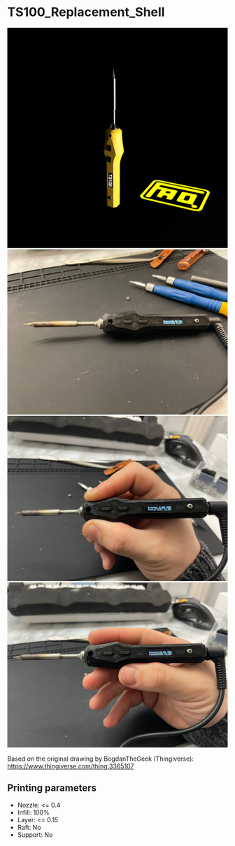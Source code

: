 # TS100_Replacement_Shell

![](PIC/ea9fa1d7-4088-4ec6-a93f-b4eca2cdd6db.PNG)
![](PIC/photo1.jpeg)
![](PIC/photo2.jpeg)
![](PIC/photo3.jpeg)

Based on the original drawing by BogdanTheGeek (Thingiverse): https://www.thingiverse.com/thing:3365107

## Printing parameters

- Nozzle: <= 0.4
- Infill: 100%
- Layer: <= 0.15
- Raft: No
- Support: No
